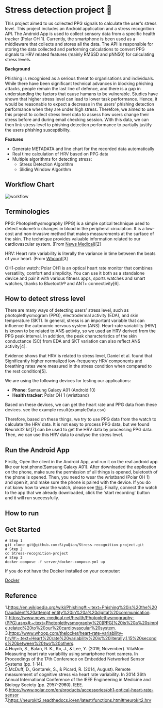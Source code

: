 # Stress detection project 🏰
This project aimed to us collected PPG signals to calculate the user's stress level. This project includes an Android application and a stress recognition API. The Android App is used to collect sensory data from a specific health tracker (Polar OH 1). Currently, the smartphone is been used as a middleware that collects and stores all the data. The API is responsible for storing the data collected and performing calculations to convert PPG signals to HRV related features (mainly RMSSD and pNN50) for calculating stress levels.

**Background**

Phishing is recognised as a serious threat to organisations and individuals. While there have been significant technical advances in blocking phishing attacks, people remain the last line of defence, and there is a gap in understanding the factors that cause humans to be vulnerable. Studies have shown that higher stress level can lead to lower task performance. Hence, it would be reasonable to expect a decrease in the users' phishing detection performance when they are under high stress. Therefore, we aimed to use this project to collect stress level data to assess how users change their stress before and during email checking session. With this data, we can then link stress level to phishing detection performance to partially justify the users phishing susceptibility.

**Features**

* Generate METADATA and line chart for the recorded data automatically
* Real time calculation of HRV based on PPG data
* Multiple algorithms for detecting stress:
   * Stress Detection Algorithm
   * Sliding Window Algorithm

## Workflow Chart
![workflow](https://user-images.githubusercontent.com/24470452/121450352-afe02080-c9ef-11eb-8a16-e93629e50063.png)

## Terminologies
PPG: Photoplethysmography (PPG) is a simple optical technique used to detect volumetric changes in blood in the peripheral circulation. It is a low-cost and non-invasive method that makes measurements at the surface of the skin. The technique provides valuable information related to our cardiovascular system. (From [News Medical](https://www.news-medical.net/health/Photoplethysmography-(PPG).aspx#:~:text=Photoplethysmography%20(PPG)%20is%20a%20simple,related%20to%20our%20cardiovascular%20system.))[2]
  
HRV: Heart rate variability is literally the variance in time between the beats of your heart. (From [Whoop](https://www.whoop.com/thelocker/heart-rate-variability-hrv/#:~:text=Heart%20rate%20variability%20is%20literally,1.15%20seconds%20between%20two%20others.))[3]
  
OH1-polar watch: Polar OH1 is an optical heart rate monitor that combines versatility, comfort and simplicity. You can use it both as a standalone device and pair it with various fitness apps, sports watches and smart watches, thanks to Bluetooth® and ANT+ connectivity[6].

## How to detect stress level

There are many ways of detecting users' stress level, such as photoplethysmogram (PPG), electrodermal activity (EDA), and skin temperature (SKT). In general, stress is an important variable that can influence the autonomic nervous system (ANS). Heart-rate variability (HRV) is known to be related to ANS activity, so we used an HRV derived from the PPG peak interval. In addition, the peak characteristics of the skin conductance (SC) from EDA and SKT variation can also reflect ANS activity[4].

Evidence shows that HRV is related to stress level, Daniel et al. found that Significantly higher normalized low-frequency HRV components and breathing rates were measured in the stress condition when compared to the rest condition[5].

We are using the following devices for testing our applications: 
- **Phone**: Samsung Galaxy A01 (Android 10)
- **Health tracker**: Polar OH 1 (wristband)

Based on these devices, we can get the heart rate and PPG data from these devices. see the example result(exampleData.csv)

Therefore, based on these things, we try to use PPG data from the watch to calculate the HRV data. It is not easy to process PPG data, but we found Neurokit2 kit[7] can be used to get the HRV data by processing PPG data. Then, we can use this HRV data to analyse the stress level.

## Run the Android App
Firstly, Open the client in the Android App, and run it on the real android app like our test phone(Samsung Galaxy A01).
After downloaded the application on the phone, make sure the permission of all things is opened, buletooth of the phone is opened.
Then, you need to wear the wristband (Polar OH 1) and open it, and make sure the phone is paired with the device. If you do not konw how to wear the watch, please see [this](https://www.polar.com/en/products/accessories/oh1-optical-heart-rate-sensor). 
Finally, connect the watch to the app that we already downloaded, click the 'start recording' button and it will run successfully. 

## How to run

## Get Started
```
# Step 1
git clone git@github.com:SiyuQian/Stress-recognition-project.git
# Step 2
cd Stress-recognition-project
# Step 3
docker-compose -f server/docker-compose.yml up
```

If you do not have the Docker installed on your computer:

[Docker](https://www.docker.com/get-started)

## Reference
1.https://en.wikipedia.org/wiki/Phishing#:~:text=Phishing%20is%20the%20fraudulent%20attempt,entity%20in%20a%20digital%20communication.  
2.https://www.news-medical.net/health/Photoplethysmography-(PPG).aspx#:~:text=Photoplethysmography%20(PPG)%20is%20a%20simple,related%20to%20our%20cardiovascular%20system.    
3.https://www.whoop.com/thelocker/heart-rate-variability-hrv/#:~:text=Heart%20rate%20variability%20is%20literally,1.15%20seconds%20between%20two%20others.  
4.Huynh, S., Balan, R. K., Ko, J., & Lee, Y. (2019, November). VitaMon: Measuring heart rate variability using smartphone front camera. In Proceedings of the 17th Conference on Embedded Networked Sensor Systems (pp. 1-14).  
5.McDuff, D., Gontarek, S., & Picard, R. (2014, August). Remote measurement of cognitive stress via heart rate variability. In 2014 36th Annual International Conference of the IEEE Engineering in Medicine and Biology Society (pp. 2957-2960). IEEE.  
6.https://www.polar.com/en/products/accessories/oh1-optical-heart-rate-sensor
7.https://neurokit2.readthedocs.io/en/latest/functions.html#neurokit2.hrv 
